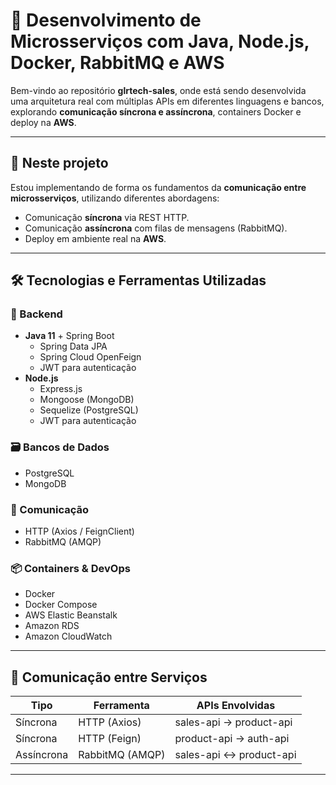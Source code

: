 # 🧩 Desenvolvimento de Microsserviços com Java, Node.js, Docker, RabbitMQ e AWS

Bem-vindo ao repositório **glrtech-sales**, onde está sendo desenvolvida uma arquitetura real com múltiplas APIs em diferentes linguagens e bancos, explorando **comunicação síncrona e assíncrona**, containers Docker e deploy na **AWS**.

---

## 🚀 Neste projeto

Estou implementando de forma os fundamentos da **comunicação entre microsserviços**, utilizando diferentes abordagens:

- Comunicação **síncrona** via REST HTTP.
- Comunicação **assíncrona** com filas de mensagens (RabbitMQ).
- Deploy em ambiente real na **AWS**.

---

## 🛠️ Tecnologias e Ferramentas Utilizadas

### 🔧 Backend
- **Java 11** + Spring Boot
  - Spring Data JPA
  - Spring Cloud OpenFeign
  - JWT para autenticação
- **Node.js**
  - Express.js
  - Mongoose (MongoDB)
  - Sequelize (PostgreSQL)
  - JWT para autenticação

### 🗃️ Bancos de Dados
- PostgreSQL
- MongoDB

### 📡 Comunicação
- HTTP (Axios / FeignClient)
- RabbitMQ (AMQP)

### 📦 Containers & DevOps
- Docker
- Docker Compose
- AWS Elastic Beanstalk
- Amazon RDS
- Amazon CloudWatch

---

## 🔗 Comunicação entre Serviços

| Tipo        | Ferramenta       | APIs Envolvidas       |
|-------------|------------------|------------------------|
| Síncrona    | HTTP (Axios)     | sales-api → product-api |
| Síncrona    | HTTP (Feign)     | product-api → auth-api  |
| Assíncrona  | RabbitMQ (AMQP)  | sales-api ↔ product-api |

---
